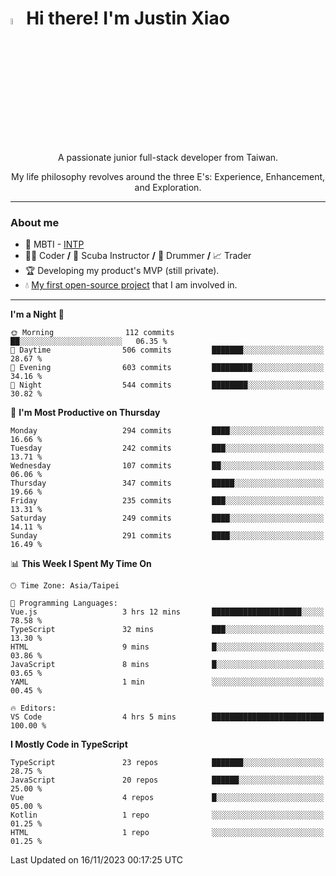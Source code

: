 # <img src="https://media.giphy.com/media/hvRJCLFzcasrR4ia7z/giphy.gif" width="5%">Hi there! I'm Justin Xiao
<p align="center">A passionate junior full-stack developer from Taiwan.  </p>
<p align="center">My life philosophy revolves around the three E's: Experience, Enhancement, and Exploration.</p>

---
### About me
- 👀 MBTI - [INTP](https://www.16personalities.com/intp-personality)
- 👨‍💻 Coder **/** 🤿 Scuba Instructor **/** 🥁 Drummer **/** 📈 Trader
- 🏆 Developing my product's MVP (still private).
- 💧 [My first open-source project](https://github.com/Game-as-a-Service/Game-Lobby-Web) that I am involved in.

---
<!--START_SECTION:waka-->
**I'm a Night 🦉** 

```text
🌞 Morning                112 commits         ██░░░░░░░░░░░░░░░░░░░░░░░   06.35 % 
🌆 Daytime                506 commits         ███████░░░░░░░░░░░░░░░░░░   28.67 % 
🌃 Evening                603 commits         █████████░░░░░░░░░░░░░░░░   34.16 % 
🌙 Night                  544 commits         ████████░░░░░░░░░░░░░░░░░   30.82 % 
```
📅 **I'm Most Productive on Thursday** 

```text
Monday                   294 commits         ████░░░░░░░░░░░░░░░░░░░░░   16.66 % 
Tuesday                  242 commits         ███░░░░░░░░░░░░░░░░░░░░░░   13.71 % 
Wednesday                107 commits         ██░░░░░░░░░░░░░░░░░░░░░░░   06.06 % 
Thursday                 347 commits         █████░░░░░░░░░░░░░░░░░░░░   19.66 % 
Friday                   235 commits         ███░░░░░░░░░░░░░░░░░░░░░░   13.31 % 
Saturday                 249 commits         ████░░░░░░░░░░░░░░░░░░░░░   14.11 % 
Sunday                   291 commits         ████░░░░░░░░░░░░░░░░░░░░░   16.49 % 
```


📊 **This Week I Spent My Time On** 

```text
🕑︎ Time Zone: Asia/Taipei

💬 Programming Languages: 
Vue.js                   3 hrs 12 mins       ████████████████████░░░░░   78.58 % 
TypeScript               32 mins             ███░░░░░░░░░░░░░░░░░░░░░░   13.30 % 
HTML                     9 mins              █░░░░░░░░░░░░░░░░░░░░░░░░   03.86 % 
JavaScript               8 mins              █░░░░░░░░░░░░░░░░░░░░░░░░   03.65 % 
YAML                     1 min               ░░░░░░░░░░░░░░░░░░░░░░░░░   00.45 % 

🔥 Editors: 
VS Code                  4 hrs 5 mins        █████████████████████████   100.00 % 
```

**I Mostly Code in TypeScript** 

```text
TypeScript               23 repos            ███████░░░░░░░░░░░░░░░░░░   28.75 % 
JavaScript               20 repos            ██████░░░░░░░░░░░░░░░░░░░   25.00 % 
Vue                      4 repos             █░░░░░░░░░░░░░░░░░░░░░░░░   05.00 % 
Kotlin                   1 repo              ░░░░░░░░░░░░░░░░░░░░░░░░░   01.25 % 
HTML                     1 repo              ░░░░░░░░░░░░░░░░░░░░░░░░░   01.25 % 
```




 Last Updated on 16/11/2023 00:17:25 UTC
<!--END_SECTION:waka-->
